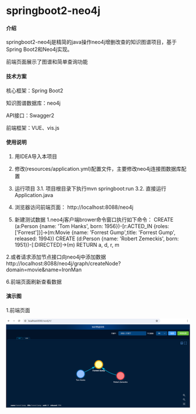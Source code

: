 # springboot2-neo4j

#### 介绍
springboot2-neo4j是精简的java操作neo4j增删改查的知识图谱项目，基于Spring Boot2和Neo4j实现。

前端页面展示了图谱和简单查询功能


#### 技术方案

核心框架：Spring Boot2

知识图谱数据库：neo4j

API接口：Swagger2

前端框架：VUE、vis.js



#### 使用说明

1. 用IDEA导入本项目

2. 修改(resources/application.yml)配置文件，主要修改neo4j连接图数据库配置

3. 运行项目 
   3.1. 项目根目录下执行mvn springboot:run 
   3.2. 直接运行Application.java

4. 浏览器访问前端页面： http://localhost:8088/neo4j

5. 新建测试数据
  1.neo4j客户端brower命令窗口执行如下命令：
   CREATE (a:Person {name: 'Tom Hanks', born: 1956})-[r:ACTED_IN {roles: ['Forrest']}]->(m:Movie {name: 'Forrest Gump',title: 'Forrest Gump', released: 1994})
   CREATE (d:Person {name: 'Robert Zemeckis', born: 1951})-[:DIRECTED]->(m)
   RETURN a, d, r, m

  2.或者请求添加节点接口向neo4j中添加数据
  http://localhost:8088/neo4j/graph/createNode?domain=movie&name=IronMan
  
  
6.前端页面刷新查看数据

#### 演示图
1.前端页面

![image ](doc/neo4j-view-1.png) 

